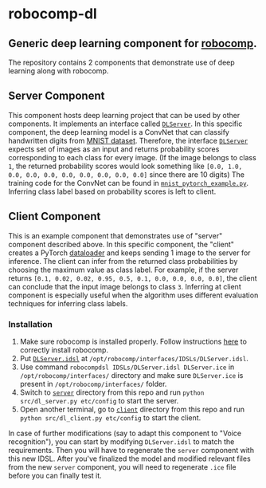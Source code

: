 # robocomp-dl

Generic deep learning component for [robocomp](https://github.com/robocomp/robocomp).
---

The repository contains 2 components that demonstrate use of deep learning along with robocomp. 

## Server Component
This component hosts deep learning project that can be used by other components. It implements an interface called [`DLServer`](https://github.com/ashutoshbsathe/robocomp-dl/blob/master/DLServer.idsl). In this specific component, the deep learning model is a ConvNet that can classify handwritten digits from [MNIST dataset](http://yann.lecun.com/exdb/mnist/). Therefore, the interface [`DLServer`](https://github.com/ashutoshbsathe/robocomp-dl/blob/master/DLServer.idsl) expects set of images as an input and returns probability scores corresponding to each class for every image. (If the image belongs to class `1`, the returned probability scores would look something like `[0.0, 1.0, 0.0, 0.0, 0.0, 0.0, 0.0, 0.0, 0.0, 0.0]` since there are 10 digits) The training code for the ConvNet can be found in [`mnist_pytorch_example.py`](https://github.com/ashutoshbsathe/robocomp-dl/blob/master/mnist_pytorch_example.py). Inferring class label based on probability scores is left to client.

## Client Component
This is an example component that demonstrates use of "server" component described above. In this specific component, the "client" creates a PyTorch [dataloader](https://pytorch.org/docs/stable/data.html#torch.utils.data.DataLoader) and keeps sending 1 image to the server for inference. The client can infer from the returned class probabilities by choosing the maximum value as class label. For example, if the server returns `[0.1, 0.02, 0.02, 0.95, 0.5, 0.1, 0.0, 0.0, 0.0, 0.0]`, the client can conclude that the input image belongs to class `3`. Inferring at client component is especially useful when the algorithm uses different evaluation techniques for inferring class labels. 

### Installation
1. Make sure robocomp is installed properly. Follow instructions [here](https://github.com/robocomp/robocomp#installation-from-source) to correctly install robocomp.
2. Put [`DLServer.idsl`](https://github.com/ashutoshbsathe/robocomp-dl/blob/master/DLServer.idsl) at `/opt/robocomp/interfaces/IDSLs/DLServer.idsl`.
3. Use command `robocompdsl IDSLs/DLServer.idsl DLServer.ice` in `/opt/robocomp/interfaces/` directory and make sure `DLServer.ice` is present in `/opt/robocomp/interfaces/` folder.
4. Switch to [`server`](https://github.com/ashutoshbsathe/robocomp-dl/tree/master/server) directory from this repo and run `python src/dl_server.py etc/config` to start the server.
5. Open another terminal, go to [`client`](https://github.com/ashutoshbsathe/robocomp-dl/tree/master/client) directory from this repo and run `python src/dl_client.py etc/config` to start the client.

In case of further modifications (say to adapt this component to "Voice recognition"), you can start by modifying `DLServer.idsl` to match the requirements. Then you will have to regenerate the `server` component with this new IDSL. After you've finalized the model and modified relevant files from the new `server` component, you will need to regenerate `.ice` file before you can finally test it.
